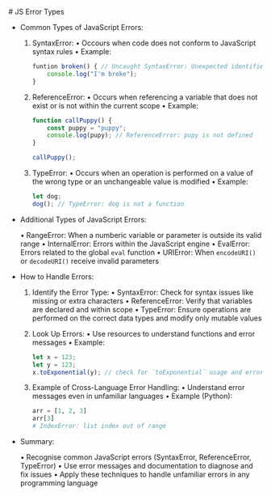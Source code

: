 # JS Error Types

* Common Types of JavaScript Errors:

    1. SyntaxError:
        • Occours when code does not conform to JavaScript syntax rules
        • Example:

        ```js
        funtion broken() { // Uncaught SyntaxError: Unexpected identifier
            console.log("I'm broke");
        }
        ```

    2. ReferenceError:
        • Occurs when referencing a variable that does not exist or is not within the current scope
        • Example:

        ```js
        function callPuppy() {
            const puppy = "puppy";
            console.log(pupy); // ReferenceError: pupy is not defined
        }

        callPuppy();
        ```

    3. TypeError:
        • Occurs when an operation is performed on a value of the wrong type or an unchangeable value is modified
        • Example:

        ```js
        let dog;
        dog(); // TypeError: dog is not a function
        ```

* Additional Types of JavaScript Errors:

    • RangeError: When a numberic variable or parameter is outside its valid range
    • InternalError: Errors within the JavaScript engine
    • EvalError: Errors related to the global `eval` function
    • URIError: When `encodeURI()` or `decodeURI()` receive invalid parameters


* How to Handle Errors:

    1. Identify the Error Type:
        • SyntaxError: Check for syntax issues like missing or extra characters
        • ReferenceError: Verify that variables are declared and within scope
        • TypeError: Ensure operations are performed on the correct data types and modify only mutable values

    2. Look Up Errors:
        • Use resources to understand functions and error messages
        • Example:

        ```js
        let x = 123;
        let y = 123;
        x.toExponential(y); // check for `toExponential` usage and error message
        ```

    3. Example of Cross-Language Error Handling:
        • Understand error messages even in unfamiliar languages
        • Example (Python):

        ```py
        arr = [1, 2, 3]
        arr[3]
        # IndexError: list index out of range
        ```

* Summary:

    • Recognise common JavaScript errors (SyntaxError, ReferenceError, TypeError)
    • Use error messages and documentation to diagnose and fix issues
    • Apply these techniques to handle unfamiliar errors in any programming language
